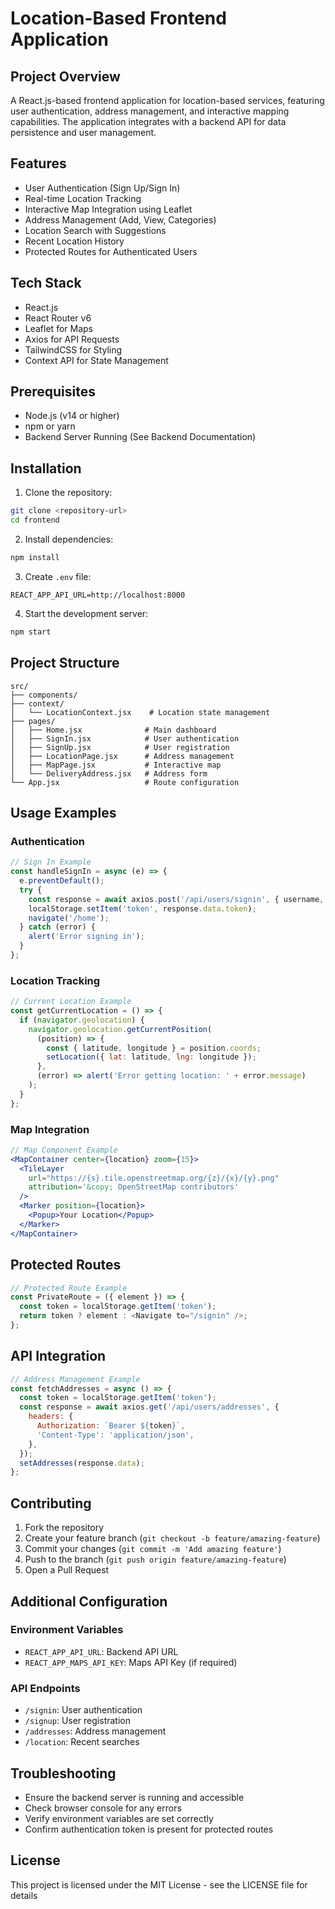 # Location-Based Frontend Application

## Project Overview
A React.js-based frontend application for location-based services, featuring user authentication, address management, and interactive mapping capabilities. The application integrates with a backend API for data persistence and user management.

## Features
- User Authentication (Sign Up/Sign In)
- Real-time Location Tracking
- Interactive Map Integration using Leaflet
- Address Management (Add, View, Categories)
- Location Search with Suggestions
- Recent Location History
- Protected Routes for Authenticated Users

## Tech Stack
- React.js
- React Router v6
- Leaflet for Maps
- Axios for API Requests
- TailwindCSS for Styling
- Context API for State Management

## Prerequisites
- Node.js (v14 or higher)
- npm or yarn
- Backend Server Running (See Backend Documentation)

## Installation

1. Clone the repository:
```bash
git clone <repository-url>
cd frontend
```

2. Install dependencies:
```bash
npm install
```

3. Create `.env` file:
```env
REACT_APP_API_URL=http://localhost:8000
```

4. Start the development server:
```bash
npm start
```

## Project Structure
```
src/
├── components/
├── context/
│   └── LocationContext.jsx    # Location state management
├── pages/
│   ├── Home.jsx              # Main dashboard
│   ├── SignIn.jsx            # User authentication
│   ├── SignUp.jsx            # User registration
│   ├── LocationPage.jsx      # Address management
│   ├── MapPage.jsx           # Interactive map
│   └── DeliveryAddress.jsx   # Address form
└── App.jsx                   # Route configuration
```

## Usage Examples

### Authentication
```jsx
// Sign In Example
const handleSignIn = async (e) => {
  e.preventDefault();
  try {
    const response = await axios.post('/api/users/signin', { username, password });
    localStorage.setItem('token', response.data.token);
    navigate('/home');
  } catch (error) {
    alert('Error signing in');
  }
};
```

### Location Tracking
```jsx
// Current Location Example
const getCurrentLocation = () => {
  if (navigator.geolocation) {
    navigator.geolocation.getCurrentPosition(
      (position) => {
        const { latitude, longitude } = position.coords;
        setLocation({ lat: latitude, lng: longitude });
      },
      (error) => alert('Error getting location: ' + error.message)
    );
  }
};
```

### Map Integration
```jsx
// Map Component Example
<MapContainer center={location} zoom={15}>
  <TileLayer
    url="https://{s}.tile.openstreetmap.org/{z}/{x}/{y}.png"
    attribution='&copy; OpenStreetMap contributors'
  />
  <Marker position={location}>
    <Popup>Your Location</Popup>
  </Marker>
</MapContainer>
```

## Protected Routes
```jsx
// Protected Route Example
const PrivateRoute = ({ element }) => {
  const token = localStorage.getItem('token');
  return token ? element : <Navigate to="/signin" />;
};
```

## API Integration
```jsx
// Address Management Example
const fetchAddresses = async () => {
  const token = localStorage.getItem('token');
  const response = await axios.get('/api/users/addresses', {
    headers: {
      Authorization: `Bearer ${token}`,
      'Content-Type': 'application/json',
    },
  });
  setAddresses(response.data);
};
```

## Contributing
1. Fork the repository
2. Create your feature branch (`git checkout -b feature/amazing-feature`)
3. Commit your changes (`git commit -m 'Add amazing feature'`)
4. Push to the branch (`git push origin feature/amazing-feature`)
5. Open a Pull Request

## Additional Configuration

### Environment Variables
- `REACT_APP_API_URL`: Backend API URL
- `REACT_APP_MAPS_API_KEY`: Maps API Key (if required)

### API Endpoints
- `/signin`: User authentication
- `/signup`: User registration
- `/addresses`: Address management
- `/location`: Recent searches

## Troubleshooting
- Ensure the backend server is running and accessible
- Check browser console for any errors
- Verify environment variables are set correctly
- Confirm authentication token is present for protected routes

## License
This project is licensed under the MIT License - see the LICENSE file for details